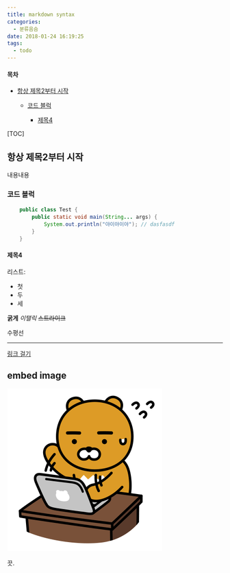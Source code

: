 ```yaml
---
title: markdown syntax
categories:
  - 분류음슴
date: 2018-01-24 16:19:25
tags:
  - todo
---
```


<h4>목차</h4>
<ul>
	<li><a href="#항상-제목2부터-시작">항상 제목2부터 시작</a></li>
	<ul>
		<li><a href="#코드-블럭">코드 블럭</a></li>
		<ul>
			<li><a href="#제목4">제목4</a></li>
		</ul>
	</ul>
</ul>

[TOC]

## 항상 제목2부터 시작
내용내용

### 코드 블럭
```java
	public class Test {
		public static void main(String... args) {
			System.out.println("야이야이야"); // dasfasdf
		}
	}
```

#### 제목4

리스트:
- 첫
- 두
- 세

**굵게**
_이탤릭_
~~스트라이크~~

수평선 

---

[링크 걸기](#항상-H2부터-시작)

## embed image
~~![바쁜 라상무](/images/kakao-ryon.png)~~

끗.
